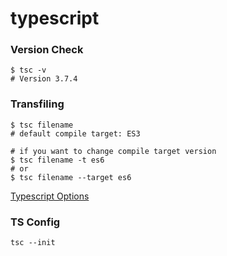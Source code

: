 # typescript

### Version Check
```bash=
$ tsc -v
# Version 3.7.4
```

### Transfiling
```bash=
$ tsc filename
# default compile target: ES3

# if you want to change compile target version
$ tsc filename -t es6
# or
$ tsc filename --target es6
```
[Typescript Options](https://www.typescriptlang.org/docs/handbook/compiler-options.html)

### TS Config
```bash=
tsc --init
```